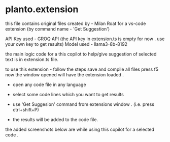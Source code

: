 # planto.extension
this file contains original files created by - Milan Roat
for a vs-code extension (by command name - 'Get Suggestion')

API Key used - GROQ API (the API key in extension.ts is empty for now . use your own key to get results)
Model used - llama3-8b-8192

the main logic code for a this copilot to help/give suggestion of selected text is in extension.ts file.


to use this extension - follow the steps
save and compile all files
press f5
now the window opened will have the extension loaded . 

- open any code file in any language
- select some code lines which you want to get results
- use 'Get Suggesion' command from extensions window . (i.e. press ctrl+shift+P)

- the results will be added to the code file.

the added screenshots below are while using this copilot for a selected code .
